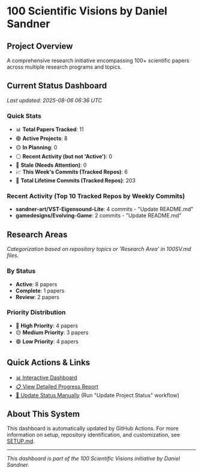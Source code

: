 # 100 Scientific Visions by Daniel Sandner

## Project Overview
A comprehensive research initiative encompassing 100+ scientific papers across multiple research programs and topics.

## Current Status Dashboard
*Last updated: 2025-08-06 06:36 UTC*

### Quick Stats
- 📊 **Total Papers Tracked**: 11
- 🟢 **Active Projects**: 8
- 🟡 **In Planning**: 0
- ⚪ **Recent Activity (but not 'Active')**: 0
- 🔴 **Stale (Needs Attention)**: 0
- 📈 **This Week's Commits (Tracked Repos)**: 6 
- 📜 **Total Lifetime Commits (Tracked Repos)**: 203

### Recent Activity (Top 10 Tracked Repos by Weekly Commits)
- **sandner-art/VST-Eigensound-Lite**: 4 commits - "Update README.md"
- **gamedesigns/Evolving-Game**: 2 commits - "Update README.md"

## Research Areas
*Categorization based on repository topics or 'Research Area' in 100SV.md files.*

### By Status
- **Active**: 8 papers
- **Complete**: 1 papers
- **Review**: 2 papers

### Priority Distribution
- 🔴 **High Priority**: 4 papers
- 🟡 **Medium Priority**: 3 papers
- 🟢 **Low Priority**: 4 papers

## Quick Actions & Links
- [📊 Interactive Dashboard](https://sandner-art.github.io/100-Scientific-Visions-Hub/)
- [📋 View Detailed Progress Report](./reports/detailed-progress.md)
- [🔄 Update Status Manually](../../actions) (Run "Update Project Status" workflow)

## About This System
This dashboard is automatically updated by GitHub Actions. For more information on setup, repository identification, and customization, see [SETUP.md](./setup.md).

---

*This dashboard is part of the 100 Scientific Visions initiative by Daniel Sandner.*